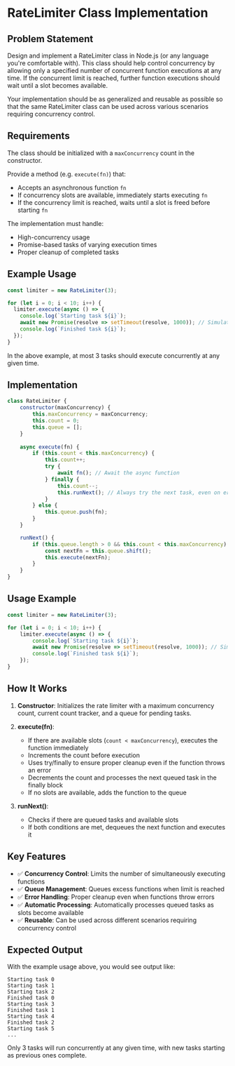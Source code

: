 # RateLimiter Class Implementation

## Problem Statement

Design and implement a RateLimiter class in Node.js (or any language you're comfortable with). This class should help control concurrency by allowing only a specified number of concurrent function executions at any time. If the concurrent limit is reached, further function executions should wait until a slot becomes available.

Your implementation should be as generalized and reusable as possible so that the same RateLimiter class can be used across various scenarios requiring concurrency control.

## Requirements

The class should be initialized with a `maxConcurrency` count in the constructor.

Provide a method (e.g. `execute(fn)`) that:
- Accepts an asynchronous function `fn`
- If concurrency slots are available, immediately starts executing `fn`
- If the concurrency limit is reached, waits until a slot is freed before starting `fn`

The implementation must handle:
- High-concurrency usage
- Promise-based tasks of varying execution times
- Proper cleanup of completed tasks

## Example Usage

```javascript
const limiter = new RateLimiter(3);

for (let i = 0; i < 10; i++) {
  limiter.execute(async () => {
    console.log(`Starting task ${i}`);
    await new Promise(resolve => setTimeout(resolve, 1000)); // Simulate async work
    console.log(`Finished task ${i}`);
  });
}
```

In the above example, at most 3 tasks should execute concurrently at any given time.

## Implementation

```javascript
class RateLimiter {
    constructor(maxConcurrency) {
        this.maxConcurrency = maxConcurrency;
        this.count = 0;
        this.queue = [];
    }
    
    async execute(fn) {
        if (this.count < this.maxConcurrency) {
            this.count++;
            try {
                await fn(); // Await the async function
            } finally {
                this.count--;
                this.runNext(); // Always try the next task, even on error
            }
        } else {
            this.queue.push(fn);
        }
    }

    runNext() {
        if (this.queue.length > 0 && this.count < this.maxConcurrency) {
            const nextFn = this.queue.shift();
            this.execute(nextFn);
        }
    }
}
```

## Usage Example

```javascript
const limiter = new RateLimiter(3);

for (let i = 0; i < 10; i++) {
    limiter.execute(async () => {
        console.log(`Starting task ${i}`);
        await new Promise(resolve => setTimeout(resolve, 1000)); // Simulate async work
        console.log(`Finished task ${i}`);
    });
}
```

## How It Works

1. **Constructor**: Initializes the rate limiter with a maximum concurrency count, current count tracker, and a queue for pending tasks.

2. **execute(fn)**: 
   - If there are available slots (`count < maxConcurrency`), executes the function immediately
   - Increments the count before execution
   - Uses try/finally to ensure proper cleanup even if the function throws an error
   - Decrements the count and processes the next queued task in the finally block
   - If no slots are available, adds the function to the queue

3. **runNext()**: 
   - Checks if there are queued tasks and available slots
   - If both conditions are met, dequeues the next function and executes it

## Key Features

- ✅ **Concurrency Control**: Limits the number of simultaneously executing functions
- ✅ **Queue Management**: Queues excess functions when limit is reached
- ✅ **Error Handling**: Proper cleanup even when functions throw errors
- ✅ **Automatic Processing**: Automatically processes queued tasks as slots become available
- ✅ **Reusable**: Can be used across different scenarios requiring concurrency control

## Expected Output

With the example usage above, you would see output like:
```
Starting task 0
Starting task 1
Starting task 2
Finished task 0
Starting task 3
Finished task 1
Starting task 4
Finished task 2
Starting task 5
...
```

Only 3 tasks will run concurrently at any given time, with new tasks starting as previous ones complete.